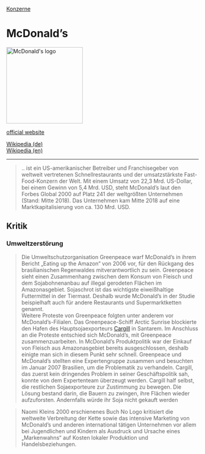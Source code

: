 [Konzerne](../konzerne.html)   

# McDonald’s

<img src="https://upload.wikimedia.org/wikipedia/commons/3/36/McDonald%27s_Golden_Arches.svg" height="200" alt="McDonald's logo">

[official website](https://www.mcdonalds.com/)   

[Wikipedia (de)](https://de.wikipedia.org/wiki/McDonald%E2%80%99s)   
[Wikipedia (en)](https://en.wikipedia.org/wiki/McDonald%27s)

---

> .. ist ein US-amerikanischer Betreiber und Franchisegeber von weltweit vertretenen Schnellrestaurants und der umsatzstärkste Fast-Food-Konzern der Welt.
Mit einem Umsatz von 22,3 Mrd. US-Dollar, bei einem Gewinn von 5,4 Mrd. USD, steht McDonald’s laut den Forbes Global 2000 auf Platz 241 der weltgrößten Unternehmen (Stand: Mitte 2018). Das Unternehmen kam Mitte 2018 auf eine Marktkapitalisierung von ca. 130 Mrd. USD.

## Kritik

### <a name="umweltzerstörung">Umweltzerstörung</a>
> Die Umweltschutzorganisation Greenpeace warf McDonald’s in ihrem Bericht „Eating up the Amazon“ von 2006 vor, für den Rückgang des brasilianischen Regenwaldes mitverantwortlich zu sein. Greenpeace sieht einen Zusammenhang zwischen dem Konsum von Fleisch und dem Sojabohnenanbau auf illegal gerodeten Flächen im Amazonasgebiet. Sojaschrot ist das wichtigste eiweißhaltige Futtermittel in der Tiermast. Deshalb wurde McDonald’s in der Studie beispielhaft auch für andere Restaurants und Supermarktketten genannt.   
Weitere Proteste von Greenpeace folgten unter anderem vor McDonald’s-Filialen. Das Greenpeace-Schiff Arctic Sunrise blockierte den Hafen des Hauptsojaexporteurs [Cargill](../konzerne/cargill.html) in Santarem. Im Anschluss an die Proteste entschied sich McDonald’s, mit Greenpeace zusammenzuarbeiten. In McDonald’s Produktpolitik war der Einkauf von Fleisch aus Amazonasgebiet bereits ausgeschlossen, deshalb einigte man sich in diesem Punkt sehr schnell. Greenpeace und McDonald’s stellten eine Expertengruppe zusammen und besuchten im Januar 2007 Brasilien, um die Problematik zu verhandeln. Cargill, das zuerst kein dringendes Problem in seiner Geschäftspolitik sah, konnte von dem Expertenteam überzeugt werden. Cargill half selbst, die restlichen Sojaexporteure zur Zustimmung zu bewegen. Die Lösung bestand darin, die Bauern zu zwingen, ihre Flächen wieder aufzuforsten. Andernfalls würde ihr Soja nicht gekauft werden


> Naomi Kleins 2000 erschienenes Buch No Logo kritisiert die weltweite Verbreitung der Kette sowie das intensive Marketing von McDonald’s und anderen international tätigen Unternehmen vor allem bei Jugendlichen und Kindern als Ausdruck und Ursache eines „Markenwahns“ auf Kosten lokaler Produktion und Handelsbeziehungen.
